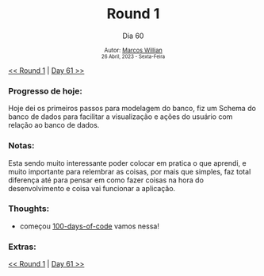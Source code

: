 <div align="center">
  <h1>Round 1</h1>
  <p>Dia 60</p>

  <sub>
    Autor: <a href="https://github.com/marcosmwx" target="_blank">Marcos Willian</a>
    <br>
    <small>26 Abril, 2023 -  Sexta-Feira</small>
  </sub>
</div>

[<< Round 1](./README.MD) | [Day 61 >>](dia061.md)

### Progresso de hoje:

Hoje dei os primeiros passos para modelagem do banco, fiz um Schema do banco de dados para facilitar a visualização e ações do usuário com relação ao banco de dados.<br>

### Notas:

Esta sendo muito interessante poder colocar em pratica o que aprendi, e muito importante para relembrar as coisas, por mais que simples, faz total diferença até para pensar em como fazer coisas na hora do desenvolvimento e coisa vai funcionar a aplicação.

### Thoughts:

- começou [100-days-of-code](https://github.com/marcosmwx/100DaysOfCode) vamos nessa!

### Extras:

[<< Round 1](./README.MD) | [Day 61 >>](dia061.md)
